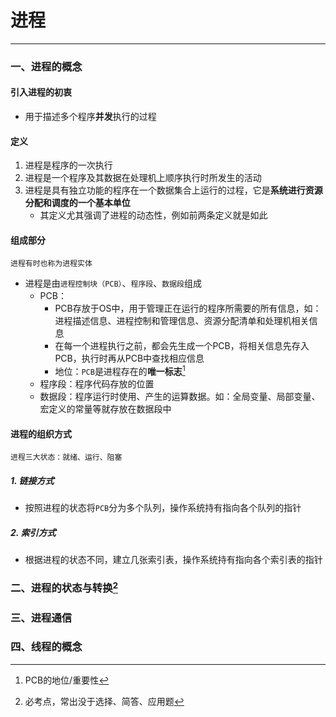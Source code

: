 # 进程

---

### 一、进程的概念
#### 引入进程的初衷

- 用于描述多个程序**并发**执行的过程
#### 定义

1. 进程是程序的一次执行
2. 进程是一个程序及其数据在处理机上顺序执行时所发生的活动
3. 进程是具有独立功能的程序在一个数据集合上运行的过程，它是**系统进行资源分配和调度的一个基本单位**
	- 其定义尤其强调了进程的动态性，例如前两条定义就是如此
#### 组成部分

```
进程有时也称为进程实体
```
- 进程是由`进程控制块（PCB）`、`程序段`、`数据段`组成
	- PCB：
		- PCB存放于OS中，用于管理正在运行的程序所需要的所有信息，如：进程描述信息、进程控制和管理信息、资源分配清单和处理机相关信息
		- 在每一个进程执行之前，都会先生成一个PCB，将相关信息先存入PCB，执行时再从PCB中查找相应信息
		- 地位：`PCB`是进程存在的**唯一标志**[^2]
	- 程序段：程序代码存放的位置
	- 数据段：程序运行时使用、产生的运算数据。如：全局变量、局部变量、宏定义的常量等就存放在数据段中
#### 进程的组织方式

```
进程三大状态：就绪、运行、阻塞
```
##### 1. 链接方式

- 按照进程的状态将`PCB`分为多个队列，操作系统持有指向各个队列的指针
##### 2. 索引方式

- 根据进程的状态不同，建立几张索引表，操作系统持有指向各个索引表的指针
### 二、进程的状态与转换[^1]

### 三、进程通信

### 四、线程的概念










[^1]: 必考点，常出没于选择、简答、应用题
[^2]: PCB的地位/重要性